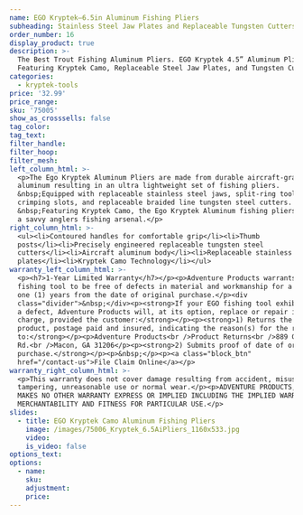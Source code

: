 ```yaml
---
name: EGO Kryptek—6.5in Aluminum Fishing Pliers
subheading: Stainless Steel Jaw Plates and Replaceable Tungsten Cutters
order_number: 16
display_product: true
description: >-
  The Best Trout Fishing Aluminum Pliers. EGO Kryptek 4.5” Aluminum Pliers
  Featuring Kryptek Camo, Replaceable Steel Jaw Plates, and Tungsten Cutters.
categories:
  - kryptek-tools
price: '32.99'
price_range:
sku: '75005'
show_as_crosssells: false
tag_color:
tag_text:
filter_handle:
filter_hoop:
filter_mesh:
left_column_html: >-
  <p>The Ego Kryptek Aluminum Pliers are made from durable aircraft-grade
  aluminum resulting in an ultra lightweight set of fishing pliers.
  &nbsp;Equipped with replaceable stainless steel jaws, split-ring tool,
  crimping slots, and replaceable braided line tungsten steel cutters.
  &nbsp;Featuring Kryptek Camo, the Ego Kryptek Aluminum fishing pliers are for
  a savvy anglers fishing arsenal.</p>
right_column_html: >-
  <ul><li>Contoured handles for comfortable grip</li><li>Thumb
  posts</li><li>Precisely engineered replaceable tungsten steel
  cutters</li><li>Aircraft aluminum body</li><li>Replaceable stainless steel jaw
  plates</li><li>Kryptek Camo Technology</li></ul>
warranty_left_column_html: >-
  <p><h7>1-Year Limited Warranty</h7></p><p>Adventure Products warrants your EGO
  fishing tool to be free of defects in material and workmanship for a period of
  one (1) years from the date of original purchase.</p><div
  class="divider">&nbsp;</div><p><strong>If your EGO fishing tool exhibits such
  a defect, Adventure Products will, at its option, replace or repair it without
  charge, provided the customer:</strong></p><p><strong>1) Returns the defective
  product, postage paid and insured, indicating the reason(s) for the return
  to:</strong></p><p>Adventure Products<br />Product Returns<br />889 Guy Paine
  Rd.<br />Macon, GA 31206</p><p><strong>2) Submits proof of date of original
  purchase.</strong></p><p>&nbsp;</p><p><a class="block_btn"
  href="/contact-us">File Claim Online</a></p>
warranty_right_column_html: >-
  <p>This warranty does not cover damage resulting from accident, misuse, abuse,
  tampering, unreasonable use or normal wear.</p><p>ADVENTURE PRODUCTS, INC.
  MAKES NO OTHER WARRANTY EXPRESS OR IMPLIED INCLUDING THE IMPLIED WARRANTIES OF
  MERCHANTABILITY AND FITNESS FOR PARTICULAR USE.</p>
slides:
  - title: EGO Kryptek Camo Aluminum Fishing Pliers
    image: /images/75006_Kryptek_6.5AiPliers_1160x533.jpg
    video:
    is_video: false
options_text:
options:
  - name:
    sku:
    adjustment:
    price:
---
```

